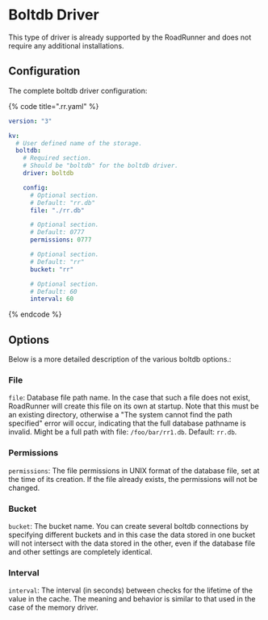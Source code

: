 # Boltdb Driver

This type of driver is already supported by the RoadRunner and does not require any additional installations.

## Configuration

The complete boltdb driver configuration:

{% code title=".rr.yaml" %}

```yaml
version: "3"

kv:
  # User defined name of the storage.
  boltdb:
    # Required section.
    # Should be "boltdb" for the boltdb driver.
    driver: boltdb

    config:
      # Optional section.
      # Default: "rr.db"
      file: "./rr.db"

      # Optional section.
      # Default: 0777
      permissions: 0777

      # Optional section.
      # Default: "rr"
      bucket: "rr"

      # Optional section.
      # Default: 60
      interval: 60
```

{% endcode %}

## Options

Below is a more detailed description of the various boltdb options.:

### File

`file`: Database file path name. In the case that such a file does not exist, RoadRunner will create this file on its
own at startup. Note that this must be an existing directory, otherwise a "The system cannot find the path specified"
error will occur, indicating that the full database pathname is invalid. Might be a full path with
file: `/foo/bar/rr1.db`. Default: `rr.db`.

### Permissions

`permissions`: The file permissions in UNIX format of the database file, set at the time of its creation. If the file
already exists, the permissions will not be changed.

### Bucket

`bucket`: The bucket name. You can create several boltdb connections by specifying different buckets and in this case
the data stored in one bucket will
not intersect with the data stored in the other, even if the database file and other settings are completely
identical.

### Interval

`interval`: The interval (in seconds) between checks for the lifetime of the
value in the cache. The meaning and behavior is similar to that used in the
case of the memory driver.
